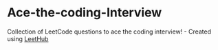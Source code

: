 # Ace-the-coding-Interview
Collection of LeetCode questions to ace the coding interview! - Created using [LeetHub](https://github.com/QasimWani/LeetHub)
